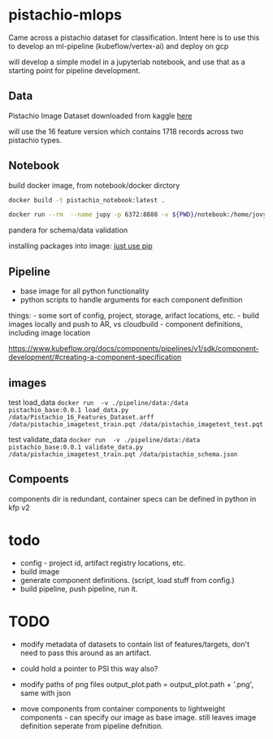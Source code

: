 # pistachio-mlops

Came across a pistachio dataset for classification. Intent here is to use this to develop an ml-pipeline (kubeflow/vertex-ai) and deploy on gcp

will develop a simple model in a jupyterlab notebook, and use that as a starting point for pipeline development.

## Data
Pistachio Image Dataset downloaded from kaggle [here](https://www.kaggle.com/datasets/muratkokludataset/pistachio-image-dataset)

will use the 16 feature version which contains 1718 records across two pistachio types.
## Notebook

build docker image, from notebook/docker dirctory
```bash
docker build -t pistachio_notebook:latest .
```

```bash
docker run --rm  --name jupy -p 6372:8888 -v ${PWD}/notebook:/home/jovyan/work/pistachio pistachio_notebook:latest
```

pandera for schema/data validation

installing packages into image:
[just use pip](https://jupyter-docker-stacks.readthedocs.io/en/latest/using/recipes.html#using-mamba-install-recommended-or-pip-install-in-a-child-docker-image)


## Pipeline
  - base image for all python functionality
  - python scripts to handle arguments for each component definition
  
  things:
    - some sort of config, project, storage, arifact locations, etc.
    - build images locally and push to AR, vs cloudbuild
    - component definitions, including image location

https://www.kubeflow.org/docs/components/pipelines/v1/sdk/component-development/#creating-a-component-specification

## images

test load_data
```docker run  -v ./pipeline/data:/data pistachio_base:0.0.1 load_data.py /data/Pistachio_16_Features_Dataset.arff /data/pistachio_imagetest_train.pqt /data/pistachio_imagetest_test.pqt```

test validate_data
```docker run  -v ./pipeline/data:/data pistachio_base:0.0.1 validate_data.py /data/pistachio_imagetest_train.pqt /data/pistachio_schema.json```

## Compoents

components dir is redundant, container specs can be defined in python in kfp v2


# todo
 - config - project id, artifact registry locations, etc.
 - build image
 - generate component definitions. (script, load stuff from config.)
 - build pipeline, push pipeline, run it.


<!-- https://stackoverflow.com/questions/68348026/run-id-in-kubeflow-pipelines-on-vertex-ai
dsl.PIPELINE_JOB_ID_PLACEHOLDER

https://github.com/GoogleCloudPlatform/professional-services/blob/main/examples/vertex_pipeline/components/component_base/src/train.py -->

# TODO
 - modify metadata of datasets to contain list of features/targets, don't need to pass this around as an artifact.
  - could hold a pointer to PSI this way also?
 - modify paths of png files output_plot.path = output_plot.path + '.png', same with json

- move components from container components to lightweight components - can specify our image as base image. still leaves image definition seperate from pipeline defnition.

